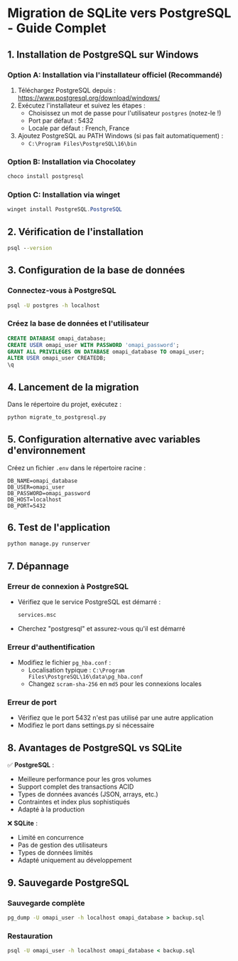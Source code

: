 # Migration de SQLite vers PostgreSQL - Guide Complet

## 1. Installation de PostgreSQL sur Windows

### Option A: Installation via l'installateur officiel (Recommandé)
1. Téléchargez PostgreSQL depuis : https://www.postgresql.org/download/windows/
2. Exécutez l'installateur et suivez les étapes :
   - Choisissez un mot de passe pour l'utilisateur `postgres` (notez-le !)
   - Port par défaut : 5432
   - Locale par défaut : French, France
3. Ajoutez PostgreSQL au PATH Windows (si pas fait automatiquement) :
   - `C:\Program Files\PostgreSQL\16\bin`

### Option B: Installation via Chocolatey
```powershell
choco install postgresql
```

### Option C: Installation via winget
```powershell
winget install PostgreSQL.PostgreSQL
```

## 2. Vérification de l'installation
```cmd
psql --version
```

## 3. Configuration de la base de données

### Connectez-vous à PostgreSQL
```cmd
psql -U postgres -h localhost
```

### Créez la base de données et l'utilisateur
```sql
CREATE DATABASE omapi_database;
CREATE USER omapi_user WITH PASSWORD 'omapi_password';
GRANT ALL PRIVILEGES ON DATABASE omapi_database TO omapi_user;
ALTER USER omapi_user CREATEDB;
\q
```

## 4. Lancement de la migration

Dans le répertoire du projet, exécutez :
```cmd
python migrate_to_postgresql.py
```

## 5. Configuration alternative avec variables d'environnement

Créez un fichier `.env` dans le répertoire racine :
```env
DB_NAME=omapi_database
DB_USER=omapi_user
DB_PASSWORD=omapi_password
DB_HOST=localhost
DB_PORT=5432
```

## 6. Test de l'application
```cmd
python manage.py runserver
```

## 7. Dépannage

### Erreur de connexion à PostgreSQL
- Vérifiez que le service PostgreSQL est démarré :
  ```cmd
  services.msc
  ```
- Cherchez "postgresql" et assurez-vous qu'il est démarré

### Erreur d'authentification
- Modifiez le fichier `pg_hba.conf` :
  - Localisation typique : `C:\Program Files\PostgreSQL\16\data\pg_hba.conf`
  - Changez `scram-sha-256` en `md5` pour les connexions locales

### Erreur de port
- Vérifiez que le port 5432 n'est pas utilisé par une autre application
- Modifiez le port dans settings.py si nécessaire

## 8. Avantages de PostgreSQL vs SQLite

✅ **PostgreSQL** :
- Meilleure performance pour les gros volumes
- Support complet des transactions ACID
- Types de données avancés (JSON, arrays, etc.)
- Contraintes et index plus sophistiqués
- Adapté à la production

❌ **SQLite** :
- Limité en concurrence
- Pas de gestion des utilisateurs
- Types de données limités
- Adapté uniquement au développement

## 9. Sauvegarde PostgreSQL

### Sauvegarde complète
```cmd
pg_dump -U omapi_user -h localhost omapi_database > backup.sql
```

### Restauration
```cmd
psql -U omapi_user -h localhost omapi_database < backup.sql